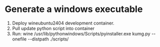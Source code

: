 # Generate a windows executable 
1. Deploy wineubuntu2404 development container.
2. Pull update python script into container
3. Run: wine /usr/lib/pythonwindows/Scripts/pyinstaller.exe kumg.py --onefile --distpath ./scripts/
